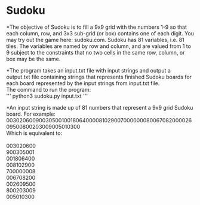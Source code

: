 # Sudoku

*The objective of Sudoku is to fill a 9x9 grid with the numbers 1-9 so that each column, row, and 3x3 sub-grid (or box) contains one of each digit. You may try out the game here: sudoku.com. Sudoku has 81 variables, i.e. 81 tiles. The variables are named by row and column, and are valued from 1 to 9 subject to the constraints that no two cells in the same row, column, or box may be the same.

*The program takes an input.txt file with input strings and output a output.txt file containing strings that represents finished Sudoku boards for each board represented by the input strings from input.txt file.<br/>
The command to run the program:<br/>
'''
python3 sudoku.py input.txt
'''

*An input string is made up of 81 numbers that represent a 9x9 grid Sudoku board. For example:<br/>
003020600900305001001806400008102900700000008006708200002609500800203009005010300<br/>
Which is equivalent to:<br/>
<br/>
003020600<br/>
900305001<br/> 
001806400<br/>
008102900<br/>
700000008<br/>
006708200<br/>
002609500<br/>
800203009<br/>
005010300<br/>
